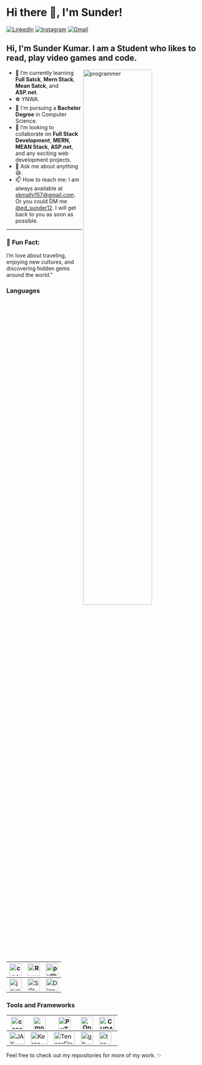 # Hi there 👋, I'm **Sunder**!

[![LinkedIn](https://img.shields.io/badge/LinkedIn-blue?logo=linkedin&logoColor=white)](https://www.linkedin.com/in/sunder-kumar-841068279) 
[![Instagram](https://img.shields.io/badge/Instagram-pink?logo=instagram&logoColor=white)](https://www.instagram.com/ed_sunder12/profilecard/?igsh=Z2I1M3ppMmVtYW9k)
[![Gmail](https://img.shields.io/badge/Gmail-red?logo=gmail&logoColor=white)](mailto:skmalhi157@gmail.com)

## Hi, I'm Sunder Kumar. I am a Student who likes to read, play video games and code.

<a href='https://undraw.co/'> 
    <img align='right' alt='programmer' width=60% src='./undraw_code_thinking_1jeh (2).svg'/>
</a>

- 🌱 I’m currently learning **Full Satck**, **Mern Stack**, **Mean Satck**, and **ASP.net**.
- ⚽ YNWA.
- 💼 I'm pursuing a **Bachelor Degree** in Computer Science.
- 👯 I’m looking to collaborate on **Full Stack Development**, **MERN**, **MEAN Stack**, **ASP.net**, and any exciting web development projects.
- 💬 Ask me about anything :sweat_smile:.
- 📫 How to reach me: I am always available at [skmalhi157@gmail.com](mailto:skmalhi157@gmail.com]). Or you could DM me [@ed_sunder12](https://www.instagram.com/ed_sunder12/profilecard/?igsh=Z2I1M3ppMmVtYW9k). I will get back to you as soon as possible.

---

### 🧠 Fun Fact:
I’m love about traveling, enjoying new cultures, and discovering hidden gems around the world."

### Languages
| <img alt='c++' width='32px' height='32px' src='https://skillicons.dev/icons?i=cpp'/>|<img alt='R' width='32px' height='32px' src='https://skillicons.dev/icons?i=python'/>|<img alt='python' width='32px' height='32px' src='https://skillicons.dev/icons?i=mongodb'/>|
|---|---|---|
|<img alt='javascript' width='32px' height='32px' src='https://skillicons.dev/icons?i=cassandra'/>|<img alt='SQL' width='32px' height='32px' src='https://skillicons.dev/icons?i=mysql'/>|<img alt='Django' width='32px' height='32px' src='https://skillicons.dev/icons?i=js'/>


### Tools and Frameworks
|<img alt='cassandra' width='32px' height='32px' src='https://skillicons.dev/icons?i=pytorch'/> |<img alt='mongodb' width='32px' height='32px' src='https://skillicons.dev/icons?i=tensorflow'/>|<img alt='PyTorch' width='32px' height='32px' src='https://skillicons.dev/icons?i=docker'>| <img alt='Open CV' width='32px' height='32px' src='https://skillicons.dev/icons?i=aws'/>| <img alt='CUDA' width='40px' height='32px' src='https://skillicons.dev/icons?i=gcp'>|
|---|---|---|---|---|
|<img alt='JAX' width='40px' height='32px' src='https://skillicons.dev/icons?i=kubernetes'/>|<img alt='Keras' width='45px' height='32px' src='https://skillicons.dev/icons?i=fastapi'/> | <img alt='TensorFlow' width='55px' height='32px' src='https://skillicons.dev/icons?i=cmake'/> |<img alt='git' width='32px' height='32px' src='https://skillicons.dev/icons?i=git'/>| <img alt='terminal/bash' width='32px' height='32px' src='https://skillicons.dev/icons?i=elasticsearch'/>|

Feel free to check out my repositories for more of my work. ✨
